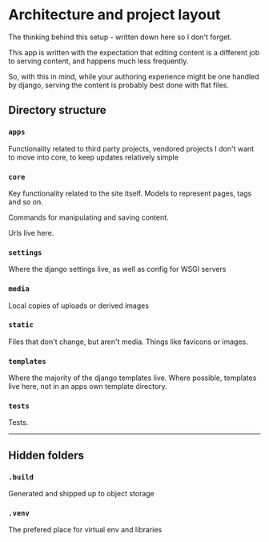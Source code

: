 # Architecture and project layout

The thinking behind this setup - written down here so I don't forget.

This app is written with the expectation that editing content is a different job to serving content, and happens much less frequently.

So, with this in mind, while your authoring experience might be one handled by django, serving the content is probably best done with flat files.




## Directory structure

### `apps`
Functionality related to third party projects, vendored projects I don't want to move into core, to keep updates relatively simple

### `core`

Key functionality related to the site itself. Models to represent pages, tags and so on.

Commands for manipulating and saving content.

Urls live here.

### `settings`

Where the django settings live, as well as config for WSGI servers

### `media`

Local copies of uploads or derived images

### `static`

Files that don't change, but aren't media. Things like favicons or images.

### `templates`

Where the majority of the django templates live. Where possible, templates live here, not in an apps own template directory.

### `tests`

Tests.

----------

## Hidden folders

### `.build`

Generated and shipped up to object storage

### `.venv`

The prefered place for virtual env and libraries


##
